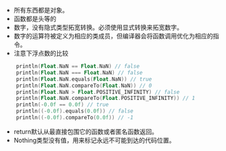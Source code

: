 
- 所有东西都是对象。
- 函数都是头等的
- 数字，没有隐式类型拓宽转换。必须使用显式转换来拓宽数字。
- 数字的运算符被定义为相应的类成员，但编译器会将函数调用优化为相应的指令。
- 注意下浮点数的比较

```kotlin
    println(Float.NaN == Float.NaN) // false
    println(Float.NaN === Float.NaN) // false
    println(Float.NaN.equals(Float.NaN)) // true
    println(Float.NaN.compareTo(Float.NaN)) // 0
    println(Float.NaN > Float.POSITIVE_INFINITY) // false
    println(Float.NaN.compareTo(Float.POSITIVE_INFINITY)) // 1
    println(-0.0f == 0.0f) // true
    println((-0.0f).equals(0.0f)) // false
    println((-0.0f).compareTo(0.0f)) // -1
```

- return默认从最直接包围它的函数或者匿名函数返回。
- Nothing类型没有值，用来标记永远不可能到达的代码位置。